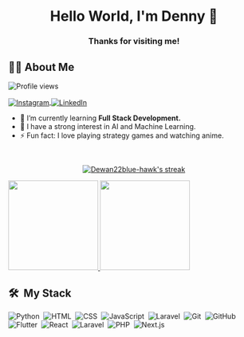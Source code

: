 <h1 align="center">Hello World, I'm Denny 👋</h1>
<h3 align="center">Thanks for visiting me!</h3>


## 🙋‍♂️ About Me
<img src="https://komarev.com/ghpvc/?username=Dewan22blue-hawk&color=blueviolet" alt="Profile views" /> 

<p align="left">
  <a href="https://www.instagram.com/de.wan_22/?hl=id" target="_blank">
    <img align="center" src="https://img.shields.io/badge/-de.wan_22-05122A?style=flat&logo=instagram" alt="Instagram"/>
  </a>
  <a href="https://id.linkedin.com/in/denny-irawan22" target="_blank">
    <img align="center" src="https://img.shields.io/badge/denny-irawan22-05122A?style=flat&logo=linkedin" alt="LinkedIn"/>
  </a>
</p>

- 🌱 I’m currently learning **Full Stack Development.**
- 🚀 I have a strong interest in AI and Machine Learning.
- ⚡ Fun fact: I love playing strategy games and watching anime.

<br/>

<p align="center">
  <a href="https://github.com/Dewan22blue-hawk?tab=repositories">
    <img title="🔥 My Streak Stats" alt="Dewan22blue-hawk's streak" src="https://github-readme-streak-stats.herokuapp.com/?user=Dewan22blue-hawk&theme=black-ice&hide_border=true&stroke=0000&background=060A0CD0"/>
  </a>
</p>

<p align="left">
<a href="https://github.com/Dewan22blue-hawk">
  <img height="180em" src="https://github-readme-stats-eight-theta.vercel.app/api?username=penuliscode&show_icons=true&theme=algolia&include_all_commits=true&count_private=true"/>
  <img height="180em" src="https://github-readme-stats-eight-theta.vercel.app/api/top-langs/?username=penuliscode&layout=compact&theme=algolia"/>
</a>
</p>

## 🛠 &nbsp;My Stack

![Python](https://img.shields.io/badge/-Python-05122A?style=flat&logo=python)&nbsp;
![HTML](https://img.shields.io/badge/-HTML-05122A?style=flat&logo=HTML5)&nbsp;
![CSS](https://img.shields.io/badge/-CSS-05122A?style=flat&logo=CSS3&logoColor=1572B6)&nbsp;
![JavaScript](https://img.shields.io/badge/-JavaScript-05122A?style=flat&logo=javascript)&nbsp;
![Laravel](https://img.shields.io/badge/-Laravel-05122A?style=flat&logo=laravel)&nbsp;
![Git](https://img.shields.io/badge/-Git-05122A?style=flat&logo=git)&nbsp;
![GitHub](https://img.shields.io/badge/-GitHub-05122A?style=flat&logo=github)&nbsp;
![Flutter](https://img.shields.io/badge/-Flutter-05122A?style=flat&logo=flutter)&nbsp;
![React](https://img.shields.io/badge/-React-05122A?style=flat&logo=react)&nbsp;
![Laravel](https://img.shields.io/badge/-Laravel-05122A?style=flat&logo=laravel&logoColor=FF2D20)&nbsp;
![PHP](https://img.shields.io/badge/-PHP-05122A?style=flat&logo=php&logoColor=777BB4)&nbsp;
![Next.js](https://img.shields.io/badge/-Next.js-05122A?style=flat&logo=nextdotjs)&nbsp;
